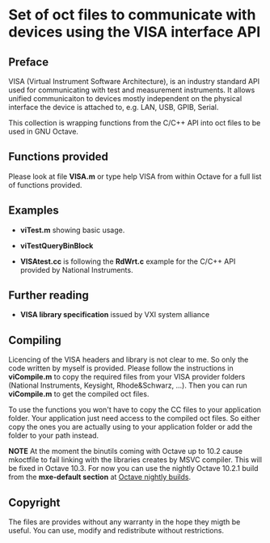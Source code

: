 # Set of oct files to communicate with devices using the VISA interface API

## Preface

VISA (Virtual Instrument Software Architecture), is an industry standard API used for communicating with test and measurement instruments.
It allows unified communicaiton to devices mostly independent on the physical interface the device is attached to, e.g. LAN, USB, GPIB, Serial.

This collection is wrapping functions from the C/C++ API into oct files to be used in GNU Octave.

## Functions provided

Please look at file **VISA.m** or type help VISA from within Octave for a full list of functions provided.


## Examples

- **viTest.m** showing basic usage.

- **viTestQueryBinBlock**

- **VISAtest.cc** is following the **RdWrt.c** example for the C/C++ API provided by National Instruments.

## Further reading

- **VISA library specification** issued by VXI system alliance

## Compiling

Licencing of the VISA headers and library is not clear to me. So only the code written by myself is provided.
Please follow the instructions in **viCompile.m** to copy the required files from your VISA provider
folders (National Instruments, Keysight, Rhode&Schwarz, ...). Then you can run **viCompile.m** to get the compiled oct files.

To use the functions you won't have to copy the CC files to your application folder.
Your application just need access to the compiled oct files.
So either copy the ones you are actually using to your application folder or add the folder to your path instead.

**NOTE** At the moment the binutils coming with Octave up to 10.2 cause mkoctfile to fail linking with the libraries
creates by MSVC compiler. This will be fixed in Octave 10.3.
For now you can use the nightly Octave 10.2.1 build from the **mxe-default section** at [Octave nightly builds](https://nightly.octave.org/#/download).

## Copyright

The files are provides without any warranty in the hope they migth be useful.
You can use, modify and redistribute without restrictions.


